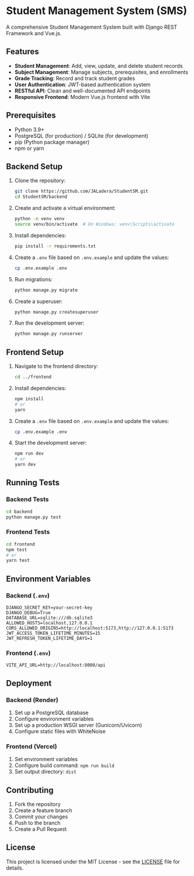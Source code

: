 # Student Management System (SMS)

A comprehensive Student Management System built with Django REST Framework and Vue.js.

## Features

- **Student Management**: Add, view, update, and delete student records
- **Subject Management**: Manage subjects, prerequisites, and enrollments
- **Grade Tracking**: Record and track student grades
- **User Authentication**: JWT-based authentication system
- **RESTful API**: Clean and well-documented API endpoints
- **Responsive Frontend**: Modern Vue.js frontend with Vite

## Prerequisites

- Python 3.9+
- PostgreSQL (for production) / SQLite (for development)
- pip (Python package manager)
- npm or yarn

## Backend Setup

1. Clone the repository:
   ```bash
   git clone https://github.com/JALadera/StudentSM.git
   cd StudentSM/backend
   ```

2. Create and activate a virtual environment:
   ```bash
   python -m venv venv
   source venv/bin/activate  # On Windows: venv\Scripts\activate
   ```

3. Install dependencies:
   ```bash
   pip install -r requirements.txt
   ```

4. Create a `.env` file based on `.env.example` and update the values:
   ```bash
   cp .env.example .env
   ```

5. Run migrations:
   ```bash
   python manage.py migrate
   ```

6. Create a superuser:
   ```bash
   python manage.py createsuperuser
   ```

7. Run the development server:
   ```bash
   python manage.py runserver
   ```

## Frontend Setup

1. Navigate to the frontend directory:
   ```bash
   cd ../frontend
   ```

2. Install dependencies:
   ```bash
   npm install
   # or
   yarn
   ```

3. Create a `.env` file based on `.env.example` and update the values:
   ```bash
   cp .env.example .env
   ```

4. Start the development server:
   ```bash
   npm run dev
   # or
   yarn dev
   ```

## Running Tests

### Backend Tests
```bash
cd backend
python manage.py test
```

### Frontend Tests
```bash
cd frontend
npm test
# or
yarn test
```

## Environment Variables

### Backend (`.env`)
```
DJANGO_SECRET_KEY=your-secret-key
DJANGO_DEBUG=True
DATABASE_URL=sqlite:///db.sqlite3
ALLOWED_HOSTS=localhost,127.0.0.1
CORS_ALLOWED_ORIGINS=http://localhost:5173,http://127.0.0.1:5173
JWT_ACCESS_TOKEN_LIFETIME_MINUTES=15
JWT_REFRESH_TOKEN_LIFETIME_DAYS=1
```

### Frontend (`.env`)
```
VITE_API_URL=http://localhost:8000/api
```

## Deployment

### Backend (Render)
1. Set up a PostgreSQL database
2. Configure environment variables
3. Set up a production WSGI server (Gunicorn/Uvicorn)
4. Configure static files with WhiteNoise

### Frontend (Vercel)
1. Set environment variables
2. Configure build command: `npm run build`
3. Set output directory: `dist`

## Contributing

1. Fork the repository
2. Create a feature branch
3. Commit your changes
4. Push to the branch
5. Create a Pull Request

## License

This project is licensed under the MIT License - see the [LICENSE](LICENSE) file for details.
